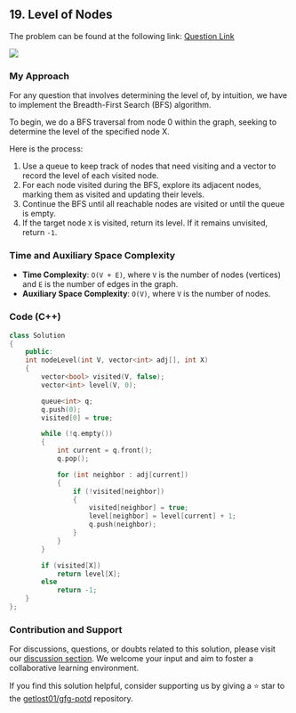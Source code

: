 ## 19. Level of Nodes
The problem can be found at the following link: [Question Link](https://practice.geeksforgeeks.org/problems/level-of-nodes-1587115620/1)

![](https://badgen.net/badge/Level/Medium/yellow)

### My Approach

For any question that involves determining the level of, by intuition, we have to implement the Breadth-First Search (BFS) algorithm.

To begin, we do a BFS traversal from node 0 within the graph, seeking to determine the level of the specified node X. 

Here is the process:
1. Use a queue to keep track of nodes that need visiting and a vector to record the level of each visited node.
2. For each node visited during the BFS, explore its adjacent nodes, marking them as visited and updating their levels.
3. Continue the BFS until all reachable nodes are visited or until the queue is empty.
4. If the target node `X` is visited, return its level. If it remains unvisited, return `-1`.

### Time and Auxiliary Space Complexity

- **Time Complexity**: `O(V + E)`, where `V` is the number of nodes (vertices) and `E` is the number of edges in the graph.
- **Auxiliary Space Complexity**: `O(V)`, where `V` is the number of nodes.

### Code (C++)
```cpp
class Solution
{
	public:
	int nodeLevel(int V, vector<int> adj[], int X) 
	{
	    vector<bool> visited(V, false);
        vector<int> level(V, 0);

        queue<int> q;
        q.push(0);
        visited[0] = true;

        while (!q.empty())
        {
            int current = q.front();
            q.pop();

            for (int neighbor : adj[current])
            {
                if (!visited[neighbor])
                {
                    visited[neighbor] = true;
                    level[neighbor] = level[current] + 1;
                    q.push(neighbor);
                }
            }
        }

        if (visited[X])
            return level[X];
        else
            return -1;
	}
};
```

### Contribution and Support

For discussions, questions, or doubts related to this solution, please visit our [discussion section](https://github.com/getlost01/gfg-potd/discussions). We welcome your input and aim to foster a collaborative learning environment.

If you find this solution helpful, consider supporting us by giving a ⭐ star to the [getlost01/gfg-potd](https://github.com/getlost01/gfg-potd) repository.
